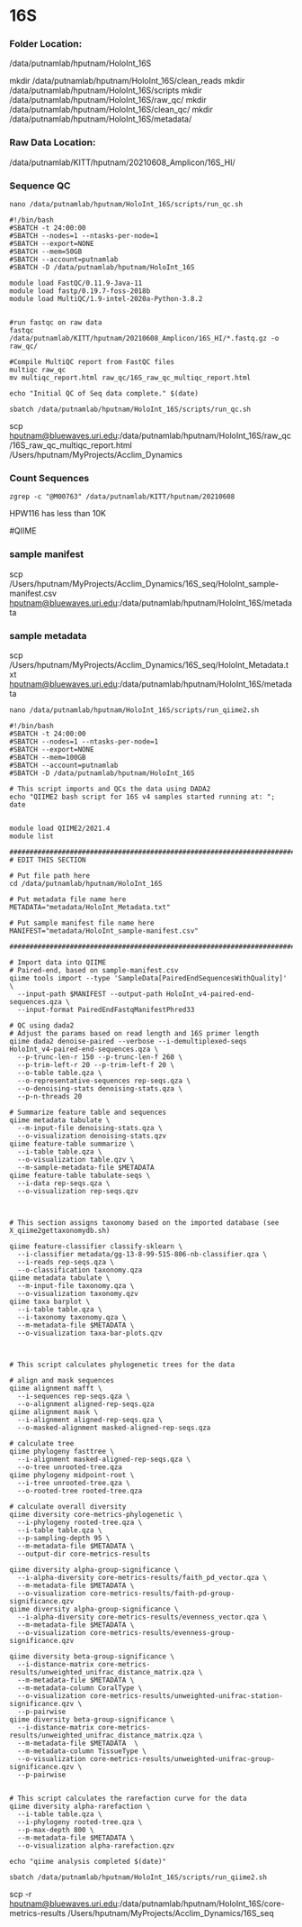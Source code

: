 # 16S

### Folder Location:  
/data/putnamlab/hputnam/HoloInt_16S

mkdir /data/putnamlab/hputnam/HoloInt_16S/clean_reads
mkdir /data/putnamlab/hputnam/HoloInt_16S/scripts
mkdir /data/putnamlab/hputnam/HoloInt_16S/raw_qc/
mkdir /data/putnamlab/hputnam/HoloInt_16S/clean_qc/
mkdir /data/putnamlab/hputnam/HoloInt_16S/metadata/

### Raw Data Location: 
/data/putnamlab/KITT/hputnam/20210608_Amplicon/16S_HI/

### Sequence QC
```
nano /data/putnamlab/hputnam/HoloInt_16S/scripts/run_qc.sh
```

```
#!/bin/bash
#SBATCH -t 24:00:00
#SBATCH --nodes=1 --ntasks-per-node=1
#SBATCH --export=NONE
#SBATCH --mem=50GB
#SBATCH --account=putnamlab
#SBATCH -D /data/putnamlab/hputnam/HoloInt_16S

module load FastQC/0.11.9-Java-11  
module load fastp/0.19.7-foss-2018b  
module load MultiQC/1.9-intel-2020a-Python-3.8.2


#run fastqc on raw data
fastqc /data/putnamlab/KITT/hputnam/20210608_Amplicon/16S_HI/*.fastq.gz -o raw_qc/

#Compile MultiQC report from FastQC files
multiqc raw_qc
mv multiqc_report.html raw_qc/16S_raw_qc_multiqc_report.html

echo "Initial QC of Seq data complete." $(date)
```

```
sbatch /data/putnamlab/hputnam/HoloInt_16S/scripts/run_qc.sh
```

scp hputnam@bluewaves.uri.edu:/data/putnamlab/hputnam/HoloInt_16S/raw_qc/16S_raw_qc_multiqc_report.html /Users/hputnam/MyProjects/Acclim_Dynamics


### Count Sequences
```zgrep -c "@M00763" /data/putnamlab/KITT/hputnam/20210608```

HPW116 has less than 10K


#QIIME

### sample manifest
scp /Users/hputnam/MyProjects/Acclim_Dynamics/16S_seq/HoloInt_sample-manifest.csv hputnam@bluewaves.uri.edu:/data/putnamlab/hputnam/HoloInt_16S/metadata 

### sample metadata
scp /Users/hputnam/MyProjects/Acclim_Dynamics/16S_seq/HoloInt_Metadata.txt hputnam@bluewaves.uri.edu:/data/putnamlab/hputnam/HoloInt_16S/metadata 

```
nano /data/putnamlab/hputnam/HoloInt_16S/scripts/run_qiime2.sh
```

```
#!/bin/bash
#SBATCH -t 24:00:00
#SBATCH --nodes=1 --ntasks-per-node=1
#SBATCH --export=NONE
#SBATCH --mem=100GB
#SBATCH --account=putnamlab
#SBATCH -D /data/putnamlab/hputnam/HoloInt_16S

# This script imports and QCs the data using DADA2
echo "QIIME2 bash script for 16S v4 samples started running at: "; date


module load QIIME2/2021.4
module list

##############################################################################
# EDIT THIS SECTION

# Put file path here
cd /data/putnamlab/hputnam/HoloInt_16S

# Put metadata file name here
METADATA="metadata/HoloInt_Metadata.txt"

# Put sample manifest file name here
MANIFEST="metadata/HoloInt_sample-manifest.csv"

##############################################################################

# Import data into QIIME
# Paired-end, based on sample-manifest.csv
qiime tools import --type 'SampleData[PairedEndSequencesWithQuality]' \
  --input-path $MANIFEST --output-path HoloInt_v4-paired-end-sequences.qza \
  --input-format PairedEndFastqManifestPhred33

# QC using dada2
# Adjust the params based on read length and 16S primer length
qiime dada2 denoise-paired --verbose --i-demultiplexed-seqs HoloInt_v4-paired-end-sequences.qza \
  --p-trunc-len-r 150 --p-trunc-len-f 260 \
  --p-trim-left-r 20 --p-trim-left-f 20 \
  --o-table table.qza \
  --o-representative-sequences rep-seqs.qza \
  --o-denoising-stats denoising-stats.qza \
  --p-n-threads 20

# Summarize feature table and sequences
qiime metadata tabulate \
  --m-input-file denoising-stats.qza \
  --o-visualization denoising-stats.qzv
qiime feature-table summarize \
  --i-table table.qza \
  --o-visualization table.qzv \
  --m-sample-metadata-file $METADATA
qiime feature-table tabulate-seqs \
  --i-data rep-seqs.qza \
  --o-visualization rep-seqs.qzv



# This section assigns taxonomy based on the imported database (see X_qiime2gettaxonomydb.sh)

qiime feature-classifier classify-sklearn \
  --i-classifier metadata/gg-13-8-99-515-806-nb-classifier.qza \
  --i-reads rep-seqs.qza \
  --o-classification taxonomy.qza
qiime metadata tabulate \
  --m-input-file taxonomy.qza \
  --o-visualization taxonomy.qzv
qiime taxa barplot \
  --i-table table.qza \
  --i-taxonomy taxonomy.qza \
  --m-metadata-file $METADATA \
  --o-visualization taxa-bar-plots.qzv



# This script calculates phylogenetic trees for the data

# align and mask sequences
qiime alignment mafft \
  --i-sequences rep-seqs.qza \
  --o-alignment aligned-rep-seqs.qza
qiime alignment mask \
  --i-alignment aligned-rep-seqs.qza \
  --o-masked-alignment masked-aligned-rep-seqs.qza

# calculate tree
qiime phylogeny fasttree \
  --i-alignment masked-aligned-rep-seqs.qza \
  --o-tree unrooted-tree.qza
qiime phylogeny midpoint-root \
  --i-tree unrooted-tree.qza \
  --o-rooted-tree rooted-tree.qza

# calculate overall diversity
qiime diversity core-metrics-phylogenetic \
  --i-phylogeny rooted-tree.qza \
  --i-table table.qza \
  --p-sampling-depth 95 \
  --m-metadata-file $METADATA \
  --output-dir core-metrics-results

qiime diversity alpha-group-significance \
  --i-alpha-diversity core-metrics-results/faith_pd_vector.qza \
  --m-metadata-file $METADATA \
  --o-visualization core-metrics-results/faith-pd-group-significance.qzv
qiime diversity alpha-group-significance \
  --i-alpha-diversity core-metrics-results/evenness_vector.qza \
  --m-metadata-file $METADATA \
  --o-visualization core-metrics-results/evenness-group-significance.qzv

qiime diversity beta-group-significance \
  --i-distance-matrix core-metrics-results/unweighted_unifrac_distance_matrix.qza \
  --m-metadata-file $METADATA \
  --m-metadata-column CoralType \
  --o-visualization core-metrics-results/unweighted-unifrac-station-significance.qzv \
  --p-pairwise
qiime diversity beta-group-significance \
  --i-distance-matrix core-metrics-results/unweighted_unifrac_distance_matrix.qza \
  --m-metadata-file $METADATA  \
  --m-metadata-column TissueType \
  --o-visualization core-metrics-results/unweighted-unifrac-group-significance.qzv \
  --p-pairwise


# This script calculates the rarefaction curve for the data
qiime diversity alpha-rarefaction \
  --i-table table.qza \
  --i-phylogeny rooted-tree.qza \
  --p-max-depth 800 \
  --m-metadata-file $METADATA \
  --o-visualization alpha-rarefaction.qzv

echo "qiime analysis completed $(date)"

```

```
sbatch /data/putnamlab/hputnam/HoloInt_16S/scripts/run_qiime2.sh
```

scp -r hputnam@bluewaves.uri.edu:/data/putnamlab/hputnam/HoloInt_16S/core-metrics-results /Users/hputnam/MyProjects/Acclim_Dynamics/16S_seq
